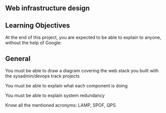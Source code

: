 ## Web infrastructure design

## Learning Objectives
At the end of this project, you are expected to be able to explain to anyone, without the help of Google:

## General

You must be able to draw a diagram covering the web stack you built with the sysadmin/devops track projects

You must be able to explain what each component is doing

You must be able to explain system redundancy

Know all the mentioned acronyms: LAMP, SPOF, QPS
